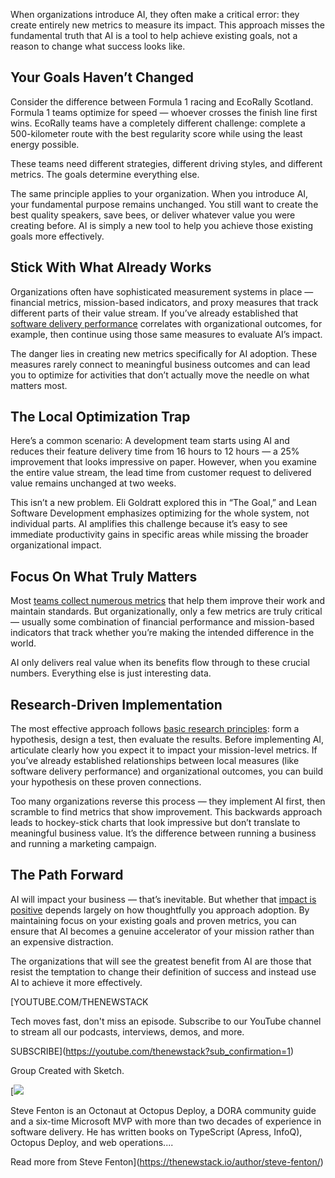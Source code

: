 When organizations introduce AI, they often make a critical error: they create entirely new metrics to measure its impact. This approach misses the fundamental truth that AI is a tool to help achieve existing goals, not a reason to change what success looks like.

## Your Goals Haven’t Changed

Consider the difference between Formula 1 racing and EcoRally Scotland. Formula 1 teams optimize for speed — whoever crosses the finish line first wins. EcoRally teams have a completely different challenge: complete a 500-kilometer route with the best regularity score while using the least energy possible.

These teams need different strategies, different driving styles, and different metrics. The goals determine everything else.

The same principle applies to your organization. When you introduce AI, your fundamental purpose remains unchanged. You still want to create the best quality speakers, save bees, or deliver whatever value you were creating before. AI is simply a new tool to help you achieve those existing goals more effectively.

## Stick With What Already Works

Organizations often have sophisticated measurement systems in place — financial metrics, mission-based indicators, and proxy measures that track different parts of their value stream. If you’ve already established that [software delivery performance](https://thenewstack.io/stop-blaming-regulation-for-poor-software-delivery-performance/) correlates with organizational outcomes, for example, then continue using those same measures to evaluate AI’s impact.

The danger lies in creating new metrics specifically for AI adoption. These measures rarely connect to meaningful business outcomes and can lead you to optimize for activities that don’t actually move the needle on what matters most.

## The Local Optimization Trap

Here’s a common scenario: A development team starts using AI and reduces their feature delivery time from 16 hours to 12 hours — a 25% improvement that looks impressive on paper. However, when you examine the entire value stream, the lead time from customer request to delivered value remains unchanged at two weeks.

This isn’t a new problem. Eli Goldratt explored this in “The Goal,” and Lean Software Development emphasizes optimizing for the whole system, not individual parts. AI amplifies this challenge because it’s easy to see immediate productivity gains in specific areas while missing the broader organizational impact.

## Focus On What Truly Matters

Most [teams collect numerous metrics](https://thenewstack.io/monitoring-developer-metrics-team-approach-is-best/) that help them improve their work and maintain standards. But organizationally, only a few metrics are truly critical — usually some combination of financial performance and mission-based indicators that track whether you’re making the intended difference in the world.

AI only delivers real value when its benefits flow through to these crucial numbers. Everything else is just interesting data.

## Research-Driven Implementation

The most effective approach follows [basic research principles](https://thenewstack.io/key-basic-principles-to-secure-kubernetes-future/): form a hypothesis, design a test, then evaluate the results. Before implementing AI, articulate clearly how you expect it to impact your mission-level metrics. If you’ve already established relationships between local measures (like software delivery performance) and organizational outcomes, you can build your hypothesis on these proven connections.

Too many organizations reverse this process — they implement AI first, then scramble to find metrics that show improvement. This backwards approach leads to hockey-stick charts that look impressive but don’t translate to meaningful business value. It’s the difference between running a business and running a marketing campaign.

## The Path Forward

AI will impact your business — that’s inevitable. But whether that [impact is positive](https://thenewstack.io/economists-show-ai-bringing-positive-impact-to-workplaces/) depends largely on how thoughtfully you approach adoption. By maintaining focus on your existing goals and proven metrics, you can ensure that AI becomes a genuine accelerator of your mission rather than an expensive distraction.

The organizations that will see the greatest benefit from AI are those that resist the temptation to change their definition of success and instead use AI to achieve it more effectively.

[YOUTUBE.COM/THENEWSTACK

Tech moves fast, don't miss an episode. Subscribe to our YouTube
channel to stream all our podcasts, interviews, demos, and more.

SUBSCRIBE](https://youtube.com/thenewstack?sub_confirmation=1)

Group
Created with Sketch.

[![](https://thenewstack.io/wp-content/uploads/2023/10/e54f7c3f-cropped-fc6cbbe0-steve-fenton-600x600.jpg)

Steve Fenton is an Octonaut at Octopus Deploy, a DORA community guide and a six-time Microsoft MVP with more than two decades of experience in software delivery. He has written books on TypeScript (Apress, InfoQ), Octopus Deploy, and web operations....

Read more from Steve Fenton](https://thenewstack.io/author/steve-fenton/)